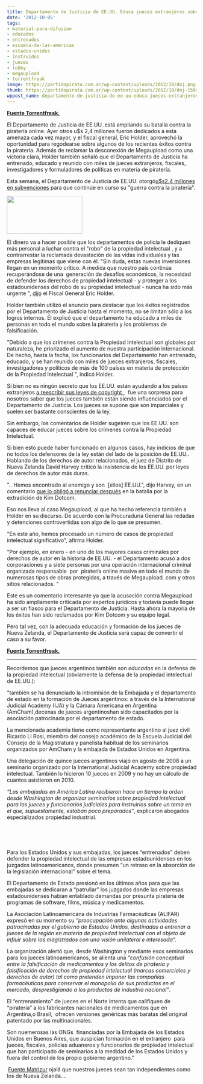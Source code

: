 ```yaml
---
title: Departamento de Justicia de EE.UU. Educa jueces extranjeros sobre piratería
date: '2012-10-05'
tags:
- material-para-difusion
- educados
- entrenados
- escuela-de-las-americas
- estados-unidos
- instruidos
- jueces
- lobby
- megaupload
- torrentfreak
image: https://partidopirata.com.ar/wp-content/uploads/2012/10/doj.png
thumb: https://partidopirata.com.ar/wp-content/uploads/2012/10/doj-150x100.png
wppost_name: departamento-de-justicia-de-ee-uu-educa-jueces-extranjeros-sobre-pirateria
---
```


<strong><a href="https://torrentfreak.com/justice-department-educates-foreign-judges-on-piracy-issues-121005/" target="_blank">Fuente Torrentfreak.</a></strong>

El Departamento de Justicia de EE.UU. está ampliando su batalla contra la piratería online. Ayer otros u$s 2,4 millones fueron dedicados a esta amenaza cada vez mayor, y el fiscal general, Eric Holder, aprovechó la oportunidad para regodearse sobre algunos de los recientes éxitos contra la piratería. Además de reclamar la desconexión de Megaupload como una victoria clara, Holder también señaló que el Departamento de Justicia ha entrenado, educado y reunido con miles de jueces extranjeros, fiscales, investigadores y formuladores de políticas en materia de piratería.

Esta semana, el Departamento de Justicia de EE.UU. otorgó<a href="http://www.justice.gov/opa/pr/2012/October/12-ag-1198.html">u$s2.4 millones en subvenciones</a> para que continúe en curso su "guerra contra la piratería".

<a href="https://partidopirata.com.ar/wp-content/uploads/2012/10/doj.png"><img class="alignright size-full wp-image-6742" title="Departamento de Justicia de EE.UU." src="https://partidopirata.com.ar/wp-content/uploads/2012/10/doj.png" alt="" width="200" height="100" /></a>

El dinero va a hacer posible que los departamentos de policía le dediquen más personal a luchar contra el "robo" de la propiedad intelectual , y a contrarrestar la reclamada devastación de las vidas individuales y las empresas legítimas que viene con él.
"Sin duda, estas nuevas inversiones llegan en un momento crítico. A medida que nuestro país continúa recuperándose de una  generación de desafíos económicos, la necesidad de defender los derechos de propiedad intelectual - y proteger a los estadounidenses del robo de su propiedad intelectual - nunca ha sido más urgente ", <a href="http://www.justice.gov/iso/opa/ag/speeches/2012/ag-speech-121003.html">dijo</a> el Fiscal General Eric Holder.

Holder también utilizó el anuncio para destacar que los éxitos registrados por el Departamento de Justicia hasta el momento, no se limitan sólo a los logros internos. Él explicó que el departamento ha educado a miles de personas en todo el mundo sobre la piratería y los problemas de falsificación.

"Debido a que los crímenes contra la Propiedad Intelectual son globales por naturaleza, he priorizado el aumento de nuestra participación internacional. De hecho, hasta la fecha, los funcionarios del Departamento han entrenado, educado, y se han reunido con miles de jueces extranjeros, fiscales, investigadores y políticos de más de 100 países en materia de protección de la Propiedad Intelectual ", indicó Holder.

Si bien no es ningún secreto que los EE.UU. están ayudando a los países extranjeros <a href="http://boingboing.net/2010/12/03/wikileaks-cables-rev.html">a reescribir sus leyes de copyright </a>,  fue una sorpresa para nosotros saber que los jueces también están siendo influenciados por el Departamento de Justicia. Los jueces se supone que son imparciales y suelen ser bastante conscientes de la ley.

Sin embargo, los comentarios de Holder sugeiren que los EE.UU. son capaces de educar jueces sobre los crímenes contra la Propiedad Intelectual.

Si bien esto puede haber funcionado en algunos casos, hay indicios de que no todos los defensores de la ley están del lado de la posición de EE.UU.. Hablando de los derechos de autor relacionados, el juez de Distrito de Nueva Zelanda David Harvey criticó la insistencia de los EE.UU. por leyes de derechos de autor más duras.

".. Hemos encontrado al enemigo y son  [ellos] EE.UU.", dijo Harvey, en un comentario <a href="http://torrentfreak.com/dotcom-extradition-judge-steps-down-after-u-s-enemy-comment-120718/">que lo obligó a renunciar después</a> en la batalla por la extradición de Kim Dotcom.

Eso nos lleva al caso Megaupload, al que ha hecho referencia también a Holder en su discurso. De acuerdo con la Procuraduría General las redadas y detenciones controvertidas son algo de lo que se presumen.

"En este año, hemos procesado un número de casos de propiedad intelectual significativo", afirma Holder.

"Por ejemplo, en enero - en uno de los mayores casos criminales por derechos de autor en la historia de EE.UU. - el Departamento acusó a dos corporaciones y a siete personas por una operación internacional criminal organizada responsable  por  piratería online masiva en todo el mundo de numerosas tipos de obras protegidas, a través de Megaupload. com y otros sitios relacionados. "

Este es un comentario interesante ya que la acusación contra Megaupload ha sido ampliamente criticada por expertos jurídicos y todavía puede llegar a ser un fiasco para el Departamento de Justicia. Hasta ahora la mayoría de los éxitos han sido reclamados por Kim Dotcom y su equipo legal.

Pero tal vez, con la adecuada educación y formación de los jueces de Nueva Zelanda, el Departamento de Justicia será capaz de convertir el caso a su favor.

<strong><a href="https://torrentfreak.com/justice-department-educates-foreign-judges-on-piracy-issues-121005/" target="_blank">Fuente Torrentfreak.</a></strong>

<hr />

Recordemos que jueces argentinos también son <em>educados</em> en la defensa de la propiedad intelectual (obviamente la defensa de la propiedad intelectual de EE.UU.):

"también se ha denunciado la intromisión de la Embajada y el departamento de estado en la formación de Jueces argentinos: a través de la International Judicial Academy (IJA) y la Cámara Americana en Argentina (AmCham),decenas de jueces argentinoshan sido capacitados por la asociación patrocinada por el departamento de estado.<code></code>

La mencionada academia tiene como representante argentino al juez civil Ricardo Li Rosi, miembro del consejo académico de la Escuela Judicial del Consejo de la Magistratura y panelista habitual de los seminarios organizados por AmCham y la embajada de Estados Unidos en Argentina.

Una delegación de quince jueces argentinos viajó en agosto de 2008 a un seminario organizado por la International Judicial Academy sobre propiedad intelectual. También lo hicieron 10 jueces en 2009 y no hay un cálculo de cuantos asistieron en 2010.

<em>“Las embajadas en América Latina recibieron hace un tiempo la orden desde Washington de organizar seminarios sobre propiedad intelectual para los jueces y funcionarios judiciales para instruirlos sobre un tema en el que, supuestamente, estaban poco preparados”</em>, explicaron abogados especializados propiedad industrial.

&nbsp;

&nbsp;

Para los Estados Unidos y sus embajadas, los jueces “entrenados” deben defender la propiedad intelectual de las empresas estadounidenses en los juzgados latinoamericanos, donde presumen “un retraso en la absorción de la legislación internacional” sobre el tema.

El Departamento de Estado presionó en los últimos años para que las embajadas se dedicaran a “patrullar” los juzgados donde las empresas estadounidenses habían entablado demandas por presunta piratería de programas de software, films, música y medicamentos.

La Asociación Latinoamericana de Industrias Farmacéuticas (ALIFAR) expresó en su momento su <em>“preocupación ante algunas actividades patrocinadas por el gobierno de Estados Unidos, destinadas a entrenar a jueces de la región en materia de propiedad intelectual con el objeto de influir sobre los magistrados con una visión unilateral e interesada”.</em>

La organización alertó que, desde Washington y mediante esos seminarios para los jueces latinoamericanos, se alienta una <em>“confusión conceptual entre la falsificación de medicamentos y los delitos de piratería y falsificación de derechos de propiedad intelectual (marcas comerciales y derechos de autor) tal como pretenden imponer las compañías farmacéuticas para conservar el monopolio de sus productos en el mercado, desprestigiando a los productos de industria nacional”</em>.

El “entrenamiento” de jueces en el Norte intenta que califiquen de “piratería” a los fabricantes nacionales de medicamentos que en Argentina,o Brasil,  ofrecen versiones genéricas más baratas del original patentado por las multinacionales.

Son nuemerosas las ONGs  financiadas por la Embajada de los Estados Unidos en Buenos Aires, que auspician formación en el extranjero  para jueces, fiscales, policias aduaneros y funcionarios de propiedad intelectual que han participado de seminarios a la medidad de los Estados Unidos y fuera del control de los propio gobierno argentino."

<strong> </strong><a href="http://www.matrizur.org/index.php?option=com_content&amp;view=article&amp;id=9865" target="_blank">Fuente Matrizur</a> ojalá que nuestros jueces sean tan independientes como los de Nueva Zelanda....
